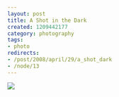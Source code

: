 ```yaml
--- 
layout: post
title: A Shot in the Dark
created: 1209442177
category: photography
tags:
- photo
redirects:
- /post/2008/april/29/a_shot_dark
- /node/13
---
```

<a href="http://gallery.johndbritton.com/v/2004/niles_visits_the_dorm/IMG_0919.jpg.html"><img src="http://gallery.johndbritton.com/d/3293-5/IMG_0919.jpg" /></a>
